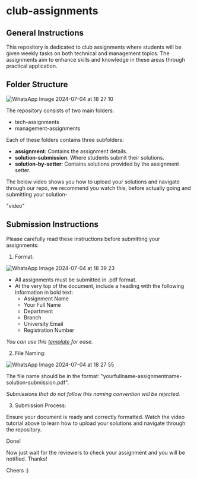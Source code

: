 # club-assignments

General Instructions
--------------------------------------------------------------------------------------------------

This repository is dedicated to club assignments where students will be given weekly tasks on both technical and management topics. The assignments aim to enhance skills and knowledge in these areas through practical application.


Folder Structure
--------------------------------------------------------------------------------------------------
![WhatsApp Image 2024-07-04 at 18 27 10](https://github.com/AdamasABC/club-assignments/assets/172119054/5b7feaca-f29f-40dd-8e2c-94c94b521ea0)

The repository consists of two main folders:

- tech-assignments
- management-assignments

Each of these folders contains three subfolders:

- **assignment**: Contains the assignment details.
- **solution-submission**: Where students submit their solutions.
- **solution-by-setter**: Contains solutions provided by the assignment setter.

The below video shows you how to upload your solutions and navigate through our repo, we recommend you watch this, before actually going and submitting your solution-


"video"



Submission Instructions
--------------------------------------------------------------------------------------------------

Please carefully read these instructions before submitting your assignments:

1. Format:

![WhatsApp Image 2024-07-04 at 18 39 23](https://github.com/AdamasABC/club-assignments/assets/172119054/8f4ebc1a-e69f-437a-9269-6d8781bdf969)

- All assignments must be submitted in .pdf format.
- At the very top of the document, include a heading with the following information in bold text:
  - Assignment Name
  - Your Full Name
  - Department
  - Branch
  - University Email
  - Registration Number
 
_You can use this [template](https://docs.google.com/document/d/1EyCucoBN1Qwe6LGM6HqvZFSV7EglFe_A6SKFU42S7ek/edit?usp=sharing) for ease._

2. File Naming:

![WhatsApp Image 2024-07-04 at 18 27 55](https://github.com/AdamasABC/club-assignments/assets/172119054/83815b63-665f-4b4d-b520-d71705b1aaca)

The file name should be in the format: "yourfullname-assignmentname-solution-submission.pdf".

_Submissions that do not follow this naming convention will be rejected._

3. Submission Process:

Ensure your document is ready and correctly formatted.
Watch the video tutorial above to learn how to upload your solutions and navigate through the repository.

Done!

Now just wait for the reviewers to check your assignment and you will be notified.
Thanks!

Cheers :)
